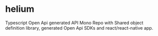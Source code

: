 # helium
Typescript Open Api generated API Mono Repo with Shared object definition library, generated Open Api SDKs and react/react-native app.
